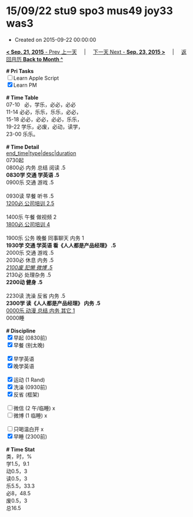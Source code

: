 # 15/09/22 stu9 spo3 mus49 joy33 was3

- Created on 2015-09-22 00:00:00

[**< Sep. 21, 2015** - Prev 上一天](_archived/lifelogs/2015/09/d21.md) &nbsp; &nbsp; | &nbsp; &nbsp; [下一天 Next - **Sep. 23, 2015 >**](_archived/lifelogs/2015/09/d23.md) &nbsp; &nbsp; |  &nbsp; &nbsp; [返回月历 **Back to Month ^**](_archived/lifelogs/2015/09/index.md)
<br/><div><b># Pri Tasks</b></div><div><input type="checkbox"/>Learn Apple Script</div><div><input checked="true" type="checkbox"/>Learn PM</div><div><br/></div><div><b># Time Table</b></div><div>07-10   必，学乐，必必，必必</div><div>11-14 必必，乐乐，乐乐，必必，</div><div>15-18 必必，必必，必必，乐乐，</div><div>19-22 学乐，必废，必动，读学，</div><div>23-00 乐乐。</div><div><br/></div><div><b># Time Detail</b></div><div><u>end_time|type|desc|duration</u></div><div>0730起</div><div>0800必 内务 总结 阅读 .5</div><div><b>0830学 交通 学英语 .5</b></div><div>0900乐 交通 游戏 .5</div><div><br/></div><div>0930读 早餐 听书 .5</div><div><u>1200必 公司培训 2.5</u></div><div><br/></div><div>1400乐 午餐 做视频 2</div><div><u>1800必 公司培训 4</u></div><div><br/></div><div>1900乐 公务 晚餐 同事聊天 内务 1</div><div><b>1930学 交通 学英语 看《人人都是产品经理》 .5</b></div><div>2000乐 交通 游戏 .5</div><div>2030必 休息 内务 .5</div><div><u><i>2100废 犯懒 微博 .5</i></u></div><div>2130必 处理杂务 .5</div><div><b>2200动 健身 .5</b></div><div><br/></div><div>2230读 洗澡 反省 内务 .5</div><div><b>2300学 读《人人都是产品经理》 内务 .5</b></div><div><u>0000乐 动漫 总结 内务 其它 1</u></div><div>0000睡</div><div><br/></div><div><b># Discipline</b></div><div><input checked="true" type="checkbox"/>早起 (0830前)</div><div><input checked="true" type="checkbox"/>早餐 (别太晚)</div><div><br/></div><div><input checked="true" type="checkbox"/>早学英语</div><div><input checked="true" type="checkbox"/>晚学英语</div><div><br/></div><div><input checked="true" type="checkbox"/>运动 (1 Rand)</div><div><input checked="true" type="checkbox"/>洗澡 (0930前)</div><div><input checked="true" type="checkbox"/>反省 (框架)</div><div><br/></div><div><input type="checkbox"/>微信 (2 午/临睡) x</div><div><input type="checkbox"/>微博 (1 临睡) x</div><div><br/></div><div><input type="checkbox"/>只喝温白开 x</div><div><input checked="true" type="checkbox"/>早睡 (2300前)</div><div><br/></div><div><b># Time Stat</b></div><div>类，时，%</div><div>学1.5，9.1</div><div>动0.5，3</div><div>读0.5，3</div><div>乐5.5，33.3</div><div>必8，48.5</div><div>废0.5，3</div><div>总16.5</div>
